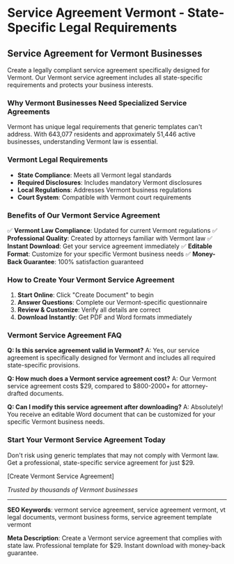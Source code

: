 # Service Agreement Vermont - State-Specific Legal Requirements

## Service Agreement for Vermont Businesses

Create a legally compliant service agreement specifically designed for Vermont. Our Vermont service agreement includes all state-specific requirements and protects your business interests.

### Why Vermont Businesses Need Specialized Service Agreements

Vermont has unique legal requirements that generic templates can't address. With 643,077 residents and approximately 51,446 active businesses, understanding Vermont law is essential.

### Vermont Legal Requirements

- **State Compliance**: Meets all Vermont legal standards
- **Required Disclosures**: Includes mandatory Vermont disclosures
- **Local Regulations**: Addresses Vermont business regulations
- **Court System**: Compatible with Vermont court requirements

### Benefits of Our Vermont Service Agreement

✅ **Vermont Law Compliance**: Updated for current Vermont regulations
✅ **Professional Quality**: Created by attorneys familiar with Vermont law
✅ **Instant Download**: Get your service agreement immediately
✅ **Editable Format**: Customize for your specific Vermont business needs
✅ **Money-Back Guarantee**: 100% satisfaction guaranteed

### How to Create Your Vermont Service Agreement

1. **Start Online**: Click "Create Document" to begin
2. **Answer Questions**: Complete our Vermont-specific questionnaire
3. **Review & Customize**: Verify all details are correct
4. **Download Instantly**: Get PDF and Word formats immediately

### Vermont Service Agreement FAQ

**Q: Is this service agreement valid in Vermont?**
A: Yes, our service agreement is specifically designed for Vermont and includes all required state-specific provisions.

**Q: How much does a Vermont service agreement cost?**
A: Our Vermont service agreement costs $29, compared to $800-2000+ for attorney-drafted documents.

**Q: Can I modify this service agreement after downloading?**
A: Absolutely! You receive an editable Word document that can be customized for your specific Vermont business needs.

### Start Your Vermont Service Agreement Today

Don't risk using generic templates that may not comply with Vermont law. Get a professional, state-specific service agreement for just $29.

[Create Vermont Service Agreement]

*Trusted by thousands of Vermont businesses*

---

**SEO Keywords**: vermont service agreement, service agreement vermont, vt legal documents, vermont business forms, service agreement template vermont

**Meta Description**: Create a Vermont service agreement that complies with state law. Professional template for $29. Instant download with money-back guarantee.
